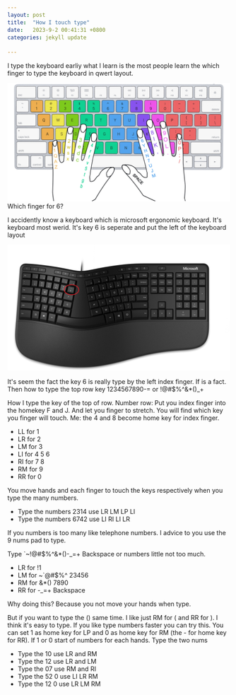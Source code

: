 ```yaml
---
layout: post
title:  "How I touch type"
date:   2023-9-2 00:41:31 +0800
categories: jekyll update

---
```


I type the keyboard earliy what I learn is the most people learn the which finger to type the keyboard in qwert layout.

![img](/assets/images/Finger_position_on_a_keyboard.png)
Which finger for 6?

I accidently know a keyboard which is microsoft ergonomic keyboard. It's keyboard most werid. It's key 6 is seperate and put the left of the keyboard layout

![img](/assets/images/microsoft_ergonomic_keyboard.png)

It's seem the fact the key 6 is really type by the left index finger. If is a fact. Then how to type the top row key 1234567890-= or !@#$%^&\*()\_+

How I type the key of the top of row. 
Number row: Put you index finger into the homekey F and J. And let you finger to stretch. You will find which key you finger will touch. Me: the 4 and 8 become home key for index finger. 

-   LL for 1
-   LR for 2
-   LM for 3
-   LI for 4 5 6
-   RI for 7 8
-   RM for 9
-   RR for 0

You move hands and each finger to touch the keys respectively when you type the many numbers. 

-   Type the numbers 2314 use LR LM LP LI
-   Type the numbers 6742 use LI RI LI LR

If you numbers is too many like telephone numbers. I advice to you use the 9 nums pad to type. 

Type `~!@#$%^&\*()-_=+ Backspace or numbers little not too much.

-   LR for !1
-   LM for ~`@\#$%^ 23456
-   RM for &\*() 7890
-   RR for -_=+ Backspace

Why doing this? Because you not move your hands when type.

But if you want to type the () same time. I like just RM for ( and RR for ). I think it's easy to type.
If you like type numbers faster you can try this. You can set 1 as home key for LP and 0 as home key for RM (the - for home key for RR). If 1 or 0 start of numbers for each hands.
Type the two nums
-   Type the 10 use LR and RM
-   Type the 12 use LR and LM 
-   Type the 07 use RM and RI 
-   Type the 52 0 use LI LR RM
-   Type the 12 0 use LR LM RM



<script src="https://giscus.app/client.js"
        data-repo="icydgx/icydgx.github.io"
        data-repo-id="R_kgDOKIERUQ"
        data-category="General"
        data-category-id="DIC_kwDOKIERUc4CYqL9"
        data-mapping="pathname"
        data-strict="0"
        data-reactions-enabled="1"
        data-emit-metadata="0"
        data-input-position="bottom"
        data-theme="preferred_color_scheme"
        data-lang="en"
        crossorigin="anonymous"
        async>
</script>
